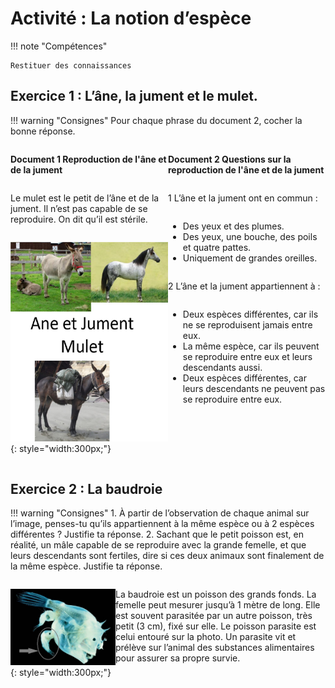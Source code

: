 # Activité : La notion d’espèce

!!! note "Compétences"

    Restituer des connaissances 




## Exercice 1 : L’âne, la jument et le mulet.

!!! warning "Consignes"
    Pour chaque phrase du document 2, cocher la bonne réponse.


<div markdown style="display:flex; flex-direction:row;">

<div markdown style="display:flex; flex: 1 1 0; flex-direction:column;">




**Document 1 Reproduction de l'âne et de la jument**

Le mulet est le petit de l’âne et de la jument.
Il n’est pas capable de se reproduire. On dit qu’il est stérile.

![](pictures/muletEtParents.png){: style="width:300px;"}

</div>
<div markdown style="display:flex; flex: 1 1 0; flex-direction:column;">

**Document 2 Questions sur la reproduction de l'âne et de la jument**

1 L’âne et la jument ont en commun :

- Des yeux et des plumes.
- Des yeux, une bouche, des poils et quatre pattes.
- Uniquement de grandes oreilles.


2 L’âne et la jument appartiennent à :

- Deux espèces différentes, car ils ne se reproduisent jamais entre eux.
- La même espèce, car ils peuvent se reproduire entre eux et leurs descendants aussi.
- Deux espèces différentes, car leurs descendants ne peuvent pas se reproduire entre eux.

</div>
</div>


## Exercice 2 : La baudroie


!!! warning "Consignes"
    1. À partir de l’observation de chaque animal sur l’image, penses-tu qu’ils appartiennent à la même espèce ou à 2 espèces différentes ? Justifie ta réponse.
    2. Sachant que le petit poisson est, en réalité, un mâle capable de se reproduire avec la grande femelle, et que leurs descendants sont fertiles, dire si ces deux animaux sont finalement de la même espèce. Justifie ta réponse. 

<div markdown style="display:flex; flex-direction:row;">

<div markdown style="display:flex; flex: 1 1 0; flex-direction:column;">

![](pictures/baudroiesMaleEtFemelle.png){: style="width:300px;"}

</div>
<div markdown style="display:flex; flex: 2 1 0; flex-direction:column;">

La baudroie est un poisson des grands fonds. La femelle peut mesurer jusqu’à 1 mètre de long. Elle est souvent parasitée par un autre poisson, très petit (3 cm), fixé sur elle. Le poisson parasite est celui entouré sur la photo. Un parasite vit et prélève sur l’animal des substances alimentaires pour assurer sa propre survie.


</div>
</div>


